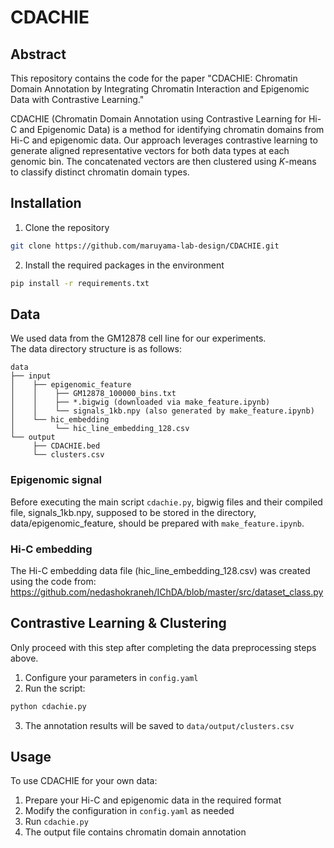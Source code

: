 # CDACHIE

## Abstract
This repository contains the code for the paper "CDACHIE: Chromatin Domain Annotation by Integrating Chromatin Interaction and Epigenomic Data with Contrastive Learning."

CDACHIE (Chromatin Domain Annotation using Contrastive Learning for Hi-C and Epigenomic Data) is a method for identifying chromatin domains from Hi-C and epigenomic data. Our approach leverages contrastive learning to generate aligned representative vectors for both data types at each genomic bin. The concatenated vectors are then clustered using $K$-means to classify distinct chromatin domain types.


## Installation
1. Clone the repository
```bash
git clone https://github.com/maruyama-lab-design/CDACHIE.git
```
2. Install the required packages in the environment
```bash
pip install -r requirements.txt
```

## Data
We used data from the GM12878 cell line for our experiments.  
The data directory structure is as follows:
```
data
├── input
│    ├── epigenomic_feature
│    │    ├── GM12878_100000_bins.txt
│    │    ├── *.bigwig (downloaded via make_feature.ipynb)
│    │    └── signals_1kb.npy (also generated by make_feature.ipynb)
│    └── hic_embedding
│         └── hic_line_embedding_128.csv
└── output
     ├── CDACHIE.bed
     └── clusters.csv
```

### Epigenomic signal
Before executing the main script `cdachie.py`, bigwig files and their compiled file, signals_1kb.npy, supposed to be stored in the directory, data/epigenomic_feature, should be prepared with `make_feature.ipynb`.

### Hi-C embedding
The Hi-C embedding data file (hic_line_embedding_128.csv) was created using the code from: https://github.com/nedashokraneh/IChDA/blob/master/src/dataset_class.py

## Contrastive Learning & Clustering
Only proceed with this step after completing the data preprocessing steps above.

1. Configure your parameters in `config.yaml`
2. Run the script:
```bash
python cdachie.py
```
3. The annotation results will be saved to `data/output/clusters.csv`

## Usage
To use CDACHIE for your own data:
1. Prepare your Hi-C and epigenomic data in the required format
2. Modify the configuration in `config.yaml` as needed
3. Run `cdachie.py`
4. The output file contains chromatin domain annotation
